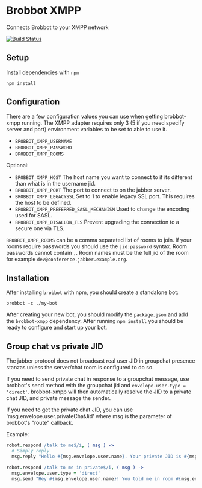 # Brobbot XMPP

Connects Brobbot to your XMPP network 

[![Build Status](https://secure.travis-ci.org/markstory/brobbot-xmpp.png?branch=master)](http://travis-ci.org/markstory/brobbot-xmpp)

## Setup

Install dependencies with `npm`

	npm install

## Configuration

There are a few configuration values you can use when getting brobbot-xmpp
running. The XMPP adapter requires only 3 (5 if you need specify server
and port) environment variables to be set to able to use it.

* `BROBBOT_XMPP_USERNAME`
* `BROBBOT_XMPP_PASSWORD`
* `BROBBOT_XMPP_ROOMS`

Optional:

* `BROBBOT_XMPP_HOST` The host name you want to connect to if its different than
  what is in the username jid.
* `BROBBOT_XMPP_PORT` The port to connect to on the jabber server.
* `BROBBOT_XMPP_LEGACYSSL` Set to 1 to enable legacy SSL port.  This requires
  the host to be defined.
* `BROBBOT_XMPP_PREFERRED_SASL_MECHANISM` Used to change the encoding used for SASL.
* `BROBBOT_XMPP_DISALLOW_TLS` Prevent upgrading the connection to a secure one via TLS.

`BROBBOT_XMPP_ROOMS` can be a comma separated list of rooms to join.  If
your rooms require passwords you should use the `jid:password` syntax.
Room passwords cannot contain `,`. Room names must be the full jid of the 
room for example `dev@conference.jabber.example.org`.

## Installation

After installing `brobbot` with npm, you should create a standalone bot:

	brobbot -c ./my-bot

After creating your new bot, you should modify the `package.json` and add the
`brobbot-xmpp` dependency. After running `npm install` you should be ready to configure
and start up your bot.

## Group chat vs private JID

The jabber protocol does not broadcast real user JID in groupchat presence
stanzas unless the server/chat room is configured to do so.

If you need to send private chat in response to a groupchat message, use
brobbot's send method with the groupchat jid and `envelope.user.type = 'direct'`.
brobbot-xmpp will then automatically resolve the JID to a private
chat JID, and private message the sender.

If you need to get the private chat JID, you can use
'msg.envelope.user.privateChatJid' where msg is the parameter of brobbot's
"route" callback.

Example:

```coffeescript
robot.respond /talk to me$/i, ( msg ) ->
  # Simply reply
  msg.reply "Hello #{msg.envelope.user.name}. Your private JID is #{msg.envelope.user.privateChatJID}"

robot.respond /talk to me in private$/i, ( msg ) ->
  msg.envelope.user.type = 'direct'
  msg.send "Hey #{msg.envelope.user.name}! You told me in room #{msg.envelope.user.room} to talk to you."
```
